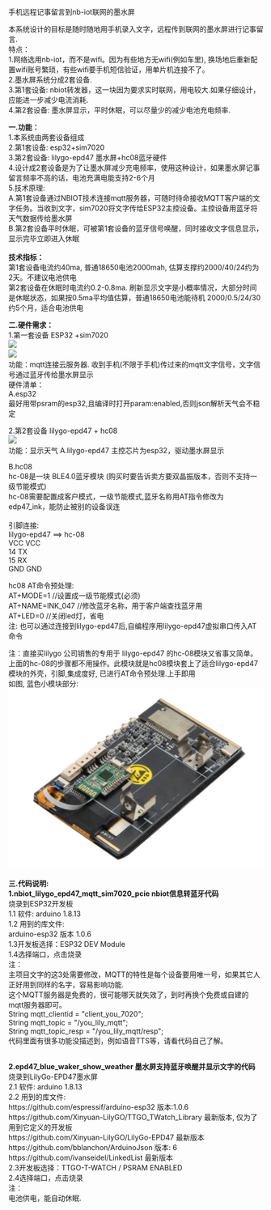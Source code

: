 手机远程记事留言到nb-iot联网的墨水屏<br/>

本系统设计的目标是随时随地用手机录入文字，远程传到联网的墨水屏进行记事留言.<br/>
特点：<br/>
1.网络选用nb-iot，而不是wifi。因为有些地方无wifi(例如车里), 换场地后重新配置wifi账号繁琐，有些wifi要手机短信验证，用单片机连接不了。<br/>
2.墨水屏系统分成2套设备. <br/>
3.第1套设备: nbiot转发器，这一块因为要求实时联网，用电较大.如果仔细设计，应能进一步减少电流消耗.<br/>
4.第2套设备: 墨水屏显示，平时休眠，可以尽量少的减少电池充电频率.<br/>

<b>一.功能：</b><br/>
1.本系统由两套设备组成<br/>
2.第1套设备: esp32+sim7020<br/>
3.第2套设备: lilygo-epd47 墨水屏+hc08蓝牙硬件<br/>
4.设计成2套设备是为了让墨水屏减少充电频率，使用这种设计，如果墨水屏记事留言频率不高的话，电池充满电能支持2-6个月<br/>
5.技术原理:<br/>
A.第1套设备通过NBIOT技术连接mqtt服务器，可随时待命接收MQTT客户端的文字任务。当收到文字，sim7020将文字传给ESP32主控设备。主控设备用蓝牙将天气数据传给墨水屏<br/>
B.第2套设备平时休眠，可被第1套设备的蓝牙信号唤醒，同时接收文字信息显示，显示完毕立即进入休眠<br/>
<br/>
<b>技术指标：</b><br/>
第1套设备电流约40ma,  普通18650电池2000mah, 估算支撑约2000/40/24约为2天。不建议电池供电<br/>
第2套设备在休眠时电流约0.2-0.8ma. 刷新显示文字是小概率情况，大部分时间是休眠状态，如果按0.5ma平均值估算，普通18650电池能待机 2000/0.5/24/30 约5个月，适合电池供电<br/>


<b>二.硬件需求：</b><br/>
1.第一套设备 ESP32 +sim7020<br/>
  <img src= 'https://github.com/lixy123/nbiot_lilygo_epd47_mqtt_sim7020_pcie/blob/main/sim7020-1.jpg?raw=true' /> <br/>
  <img src= 'https://github.com/lixy123/nbiot_lilygo_epd47_mqtt_sim7020_pcie/blob/main/sim7020-2?raw=true' /> <br/>
  功能：mqtt连接云服务器. 收到手机(不限于手机)传过来的mqtt文字信号，文字信号通过蓝牙传给墨水屏显示<br/>
  硬件清单：<br/>
  A.esp32<br/>
  最好用带psram的esp32,且编译时打开param:enabled,否则json解析天气会不稳定<br/>
  
  
2.第2套设备 lilygo-epd47 + hc08<br/>
  <img src= 'https://github.com/lixy123/nbiot_lilygo_epd47_mqtt_sim7020_pcie/blob/main/ink-1.jpg?raw=true' /> <br/>
  功能：显示天气
  A.lilygo-epd47
     主控芯片为esp32，驱动墨水屏显示
     
  B.hc08     
     hc-08是一块 BLE4.0蓝牙模块 (购买时要告诉卖方要双晶振版本，否则不支持一级节能模式)<br/>
     hc-08需要配置成客户模式，一级节能模式,蓝牙名称用AT指令修改为edp47_ink，能防止被别的设备误连<br/>    
     引脚连接:<br/>
     lilygo-epd47 ==> hc-08<br/>
       VCC         VCC<br/>
       14          TX<br/>
       15          RX<br/>
       GND         GND<br/>

hc08 AT命令预处理:<br/>
AT+MODE=1 //设置成一级节能模式(必须)<br/>
AT+NAME=INK_047 //修改蓝牙名称，用于客户端查找蓝牙用<br/>
AT+LED=0 //关闭led灯，省电<br/>
注: 也可以通过连接到lilygo-epd47后,自编程序用lilygo-epd47虚拟串口传入AT命令<br/>

 注：直接买lilygo 公司销售的专用于 lilygo-epd47 的hc-08模块又省事又简单。<br/>
 上面的hc-08的步骤都不用操作。此模块就是hc08模块套上了适合lilygo-epd47模块的外壳，引脚,集成度好, 已进行AT命令预处理.上手即用 <br/>
 如图, 蓝色小模块部分: <br/>
  <img src= 'https://github.com/lixy123/nbiot_lilygo_epd47_weather/blob/main/hc08.JPG?raw=true' /> <br/>
  
<b>三.代码说明:</b> <br/>
  <b>1.nbiot_lilygo_epd47_mqtt_sim7020_pcie nbiot信息转蓝牙代码 </b>  <br/>
  烧录到ESP32开发板<br/> 
   1.1 软件: arduino 1.8.13<br/>
   1.2 用到的库文件:<br/>
   arduino-esp32 版本 1.0.6<br/>
   1.3开发板选择：ESP32 DEV Module <br/>
   1.4选择端口，点击烧录<br/>
   注：<br/>
主项目文字的这3处需要修改，MQTT的特性是每个设备要用唯一号，如果其它人正好用到同样的名字，容易影响功能.<br/>
这个MQTT服务器是免费的，很可能哪天就失效了，到时再换个免费或自建的mqtt服务器即可。<br/>
String mqtt_clientid = "client_you_7020";<br/>
String mqtt_topic = "/you_lily_mqtt";<br/>
String mqtt_topic_resp = "/you_lily_mqtt/resp";<br/>
    代码里面有很多功能没描述到，例如语音TTS等，请看代码自己了解。

<br/>
   <b>2.epd47_blue_waker_show_weather 墨水屏支持蓝牙唤醒并显示文字的代码 </b>   <br/>
  烧录到LilyGo-EPD47墨水屏<br/>
2.1 软件: arduino 1.8.13<br/>
2.2 用到的库文件:<br/>
https://github.com/espressif/arduino-esp32 版本:1.0.6<br/>
https://github.com/Xinyuan-LilyGO/TTGO_TWatch_Library 最新版本, 仅为了用到它定义的开发板<br/>
https://github.com/Xinyuan-LilyGO/LilyGo-EPD47 最新版本<br/>
https://github.com/bblanchon/ArduinoJson 版本: 6<br/>
https://github.com/ivanseidel/LinkedList 最新版本<br/>
2.3开发板选择：TTGO-T-WATCH / PSRAM ENABLED<br/>
2.4选择端口，点击烧录<br/>
注：<br/>
电池供电，能自动休眠.<br/>
  
  
